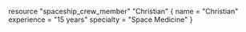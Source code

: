 resource "spaceship_crew_member" "Christian" {
  name        = "Christian"
  experience  = "15 years"
  specialty   = "Space Medicine"
}